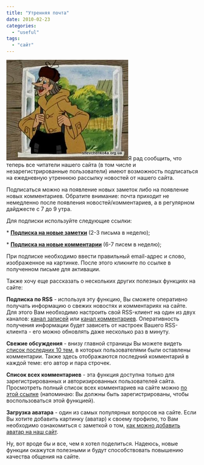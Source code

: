 ```yaml
---
title: "Утренняя почта"
date: 2010-02-23
categories: 
  - "useful"
tags: 
  - "сайт"
---
```


![Доставка почты](/wp-content/uploads/2010/02/pechkin.jpg "Доставка почты")Я рад сообщить, что теперь все читатели нашего сайта (в том числе и незарегистрированные пользователи) имеют возможность подписаться на ежедневную утреннюю рассылку новостей от нашего сайта.

Подписаться можно на появление новых заметок либо на появление новых комментариев. Обратите внимание: почта приходит не немедленно после появления новостей/комментариев, а в регулярном дайджесте с 7 до 9 утра.

Для подписки используйте следующие ссылки:

\* [**Подписка на новые заметки**](http://feedburner.google.com/fb/a/mailverify?uri=shevchenko4a&loc=ru_RU) (2-3 письма в неделю);

\* [**Подписка на новые комментарии**](http://feedburner.google.com/fb/a/mailverify?uri=shevchenko4a/comments&loc=ru_RU) (6-7 писем в неделю);

При подписке необходимо ввести правильный email-адрес и слово, изображенное на картинке. После этого кликните по ссылке в полученном письме для активации.

Также хочу еще рассказать о нескольких других полезных функциях на сайте: <!--more-->

**Подписка по RSS** - используя эту функцию, Вы сможете оперативно получать информацию о свежих новостях и комментариях на сайте. Для этого Вам необходимо настроить свой RSS-клиент на один из двух каналов: [канал записей](http://shevchenko4a.brovary.org/feed/) или [канал комментариев](http://shevchenko4a.brovary.org/comments/feed/). Оперативность получения информации будет зависеть от настроек Вашего RSS-клиента - его можно обновлять даже несколько раз в минуту.

**Свежие обсуждения** - внизу главной страницы Вы можете видеть [список последних 10 тем](/wp-content/uploads/2010/02/Latest.png "Свежие обсуждения"), в которых пользователями были оставлены комментарии. Также здесь отображаются последний комментарий в каждой теме: его автор и пара строчек.

**Список всех комментариев** - эта функция доступна только для зарегистрированных и авторизированных пользователей сайта. Просмотреть полный список всех комментариев на сайте можно [по этой ссылке](http://shevchenko4a.brovary.org/wp-admin/edit-comments.php) (напоминаю: Вы должны быть зарегистрированы, чтобы воспользоваться этой функцией).

**Загрузка аватара** - один из самых популярных вопросов на сайте. Если Вы хотите добавить картинку (аватар) к своему профилю, то Вам необходимо ознакомиться с заметкой о том, [как можно добавить аватар на наш сайт](http://shevchenko4a.brovary.org/avatars/).

Ну, вот вроде бы и все, чем я хотел поделиться. Надеюсь, новые функции окажутся полезными и будут способствовать повышению качества общения на сайте.
